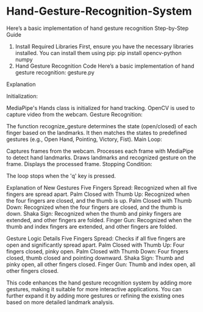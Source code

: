 # Hand-Gesture-Recognition-System
Here’s a basic implementation of hand gesture recognition
Step-by-Step Guide
1. Install Required Libraries
First, ensure you have the necessary libraries installed. You can install them using pip:
pip install opencv-python numpy
2. Hand Gesture Recognition Code
Here’s a basic implementation of hand gesture recognition:
gesture.py


Explanation

Initialization:

MediaPipe's Hands class is initialized for hand tracking.
OpenCV is used to capture video from the webcam.
Gesture Recognition:

The function recognize_gesture determines the state (open/closed) of each finger based on the landmarks.
It then matches the states to predefined gestures (e.g., Open Hand, Pointing, Victory, Fist).
Main Loop:

Captures frames from the webcam.
Processes each frame with MediaPipe to detect hand landmarks.
Draws landmarks and recognized gesture on the frame.
Displays the processed frame.
Stopping Condition:

The loop stops when the 'q' key is pressed.


Explanation of New Gestures
Five Fingers Spread: Recognized when all five fingers are spread apart.
Palm Closed with Thumb Up: Recognized when the four fingers are closed, and the thumb is up.
Palm Closed with Thumb Down: Recognized when the four fingers are closed, and the thumb is down.
Shaka Sign: Recognized when the thumb and pinky fingers are extended, and other fingers are folded.
Finger Gun: Recognized when the thumb and index fingers are extended, and other fingers are folded.

Gesture Logic Details
Five Fingers Spread: Checks if all five fingers are open and significantly spread apart.
Palm Closed with Thumb Up: Four fingers closed, pinky open.
Palm Closed with Thumb Down: Four fingers closed, thumb closed and pointing downward.
Shaka Sign: Thumb and pinky open, all other fingers closed.
Finger Gun: Thumb and index open, all other fingers closed.

This code enhances the hand gesture recognition system by adding more gestures, making it suitable for more interactive applications. You can further expand it by adding more gestures or refining the existing ones based on more detailed landmark analysis.

